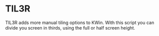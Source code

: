 TIL3R
=====

TIL3R adds more manual tiling options to KWin. With this script you can divide you screen in thirds, using the full or half screen height.
